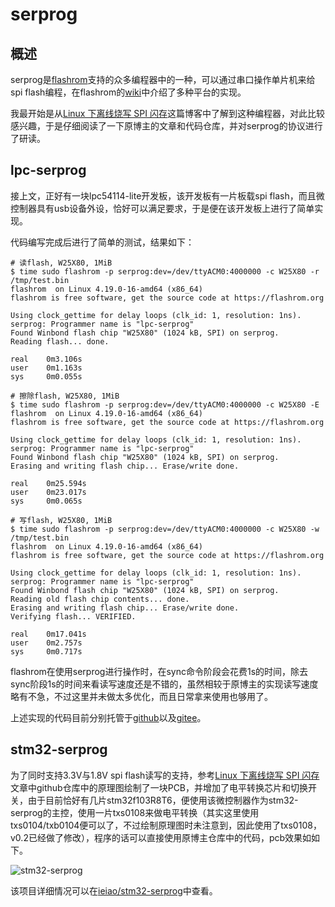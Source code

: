# serprog

## 概述

serprog是[flashrom](http://flashrom.org/)支持的众多编程器中的一种，可以通过串口操作单片机来给spi flash编程，在flashrom的[wiki](https://flashrom.org/Serprog)中介绍了多种平台的实现。

我最开始是从[Linux 下离线烧写 SPI 闪存](http://blog.dword1511.info/?p=4107)这篇博客中了解到这种编程器，对此比较感兴趣，于是仔细阅读了一下原博主的文章和代码仓库，并对serprog的协议进行了研读。

## lpc-serprog

接上文，正好有一块lpc54114-lite开发板，该开发板有一片板载spi flash，而且微控制器具有usb设备外设，恰好可以满足要求，于是便在该开发板上进行了简单实现。

代码编写完成后进行了简单的测试，结果如下：

```shell
# 读flash, W25X80, 1MiB
$ time sudo flashrom -p serprog:dev=/dev/ttyACM0:4000000 -c W25X80 -r /tmp/test.bin
flashrom  on Linux 4.19.0-16-amd64 (x86_64)
flashrom is free software, get the source code at https://flashrom.org

Using clock_gettime for delay loops (clk_id: 1, resolution: 1ns).
serprog: Programmer name is "lpc-serprog"
Found Winbond flash chip "W25X80" (1024 kB, SPI) on serprog.
Reading flash... done.

real    0m3.106s
user    0m1.163s
sys     0m0.055s

# 擦除flash, W25X80, 1MiB
$ time sudo flashrom -p serprog:dev=/dev/ttyACM0:4000000 -c W25X80 -E
flashrom  on Linux 4.19.0-16-amd64 (x86_64)
flashrom is free software, get the source code at https://flashrom.org

Using clock_gettime for delay loops (clk_id: 1, resolution: 1ns).
serprog: Programmer name is "lpc-serprog"
Found Winbond flash chip "W25X80" (1024 kB, SPI) on serprog.
Erasing and writing flash chip... Erase/write done.

real    0m25.594s
user    0m23.017s
sys     0m0.065s

# 写flash, W25X80, 1MiB
$ time sudo flashrom -p serprog:dev=/dev/ttyACM0:4000000 -c W25X80 -w /tmp/test.bin 
flashrom  on Linux 4.19.0-16-amd64 (x86_64)
flashrom is free software, get the source code at https://flashrom.org

Using clock_gettime for delay loops (clk_id: 1, resolution: 1ns).
serprog: Programmer name is "lpc-serprog"
Found Winbond flash chip "W25X80" (1024 kB, SPI) on serprog.
Reading old flash chip contents... done.
Erasing and writing flash chip... Erase/write done.
Verifying flash... VERIFIED.

real    0m17.041s
user    0m2.757s
sys     0m0.717s
```

flashrom在使用serprog进行操作时，在sync命令阶段会花费1s的时间，除去sync阶段1s的时间来看读写速度还是不错的，虽然相较于原博主的实现读写速度略有不急，不过这里并未做太多优化，而且日常拿来使用也够用了。

上述实现的代码目前分别托管于[github](https://github.com/ieiao/serprog-lpc54114-lite)以及[gitee](https://gitee.com/ieiao/serprog-lpc54114-lite)。

## stm32-serprog

为了同时支持3.3V与1.8V spi flash读写的支持，参考[Linux 下离线烧写 SPI 闪存](http://blog.dword1511.info/?p=4107)文章中github仓库中的原理图绘制了一块PCB，并增加了电平转换芯片和切换开关，由于目前恰好有几片stm32f103R8T6，便使用该微控制器作为stm32-serprog的主控，使用一片txs0108来做电平转换（其实这里使用txs0104/txb0104便可以了，不过绘制原理图时未注意到，因此使用了txs0108，v0.2已经做了修改），程序的话可以直接使用原博主仓库中的代码，pcb效果如如下。

![stm32-serprog](/assets/images/projects/serprog/stm32-serprog.jpg)

该项目详细情况可以在[ieiao/stm32-serprog](https://github.com/ieiao/stm32-serprog)中查看。
